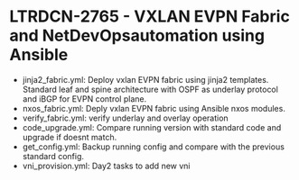 # LTRDCN-2765 - VXLAN EVPN Fabric and NetDevOpsautomation using Ansible  

- jinja2_fabric.yml: Deploy vxlan EVPN fabric using jinja2 templates. Standard leaf and spine architecture with OSPF as underlay protocol and iBGP for EVPN control plane.
- nxos_fabric.yml: Deply vxlan EVPN fabric using Ansible nxos modules.
- verify_fabric.yml: verify underlay and overlay operation
- code_upgrade.yml: Compare running version with standard code and upgrade if doesnt match.
- get_config.yml: Backup running config and compare with the previous standard config.
- vni_provision.yml: Day2 tasks to add new vni
